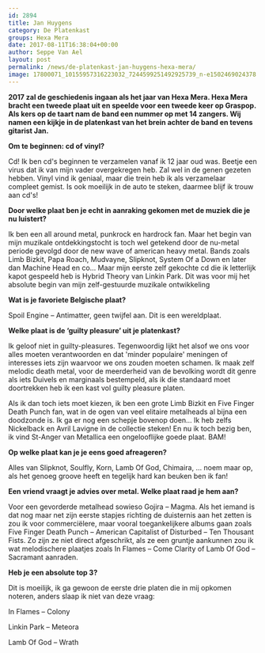 ```yaml
---
id: 2894
title: Jan Huygens 
category: De Platenkast
groups: Hexa Mera
date: 2017-08-11T16:38:04+00:00
author: Seppe Van Ael
layout: post
permalink: /news/de-platenkast-jan-huygens-hexa-mera/
image: 17800071_10155957316223032_7244599251492925739_n-e1502469024378.jpg
---
```

**2017 zal de geschiedenis ingaan als het jaar van Hexa Mera. Hexa Mera bracht een tweede plaat uit en speelde voor een tweede keer op Graspop. Als kers op de taart nam de band een nummer op met 14 zangers. Wij namen een kijkje in de platenkast van het brein achter de band en tevens gitarist Jan.**

**Om te beginnen: cd of vinyl?**

Cd! Ik ben cd's beginnen te verzamelen vanaf ik 12 jaar oud was. Beetje een virus dat ik van mijn vader overgekregen heb. Zal wel in de genen gezeten hebben. Vinyl vind ik geniaal, maar die trein heb ik als verzamelaar compleet gemist. Is ook moeilijk in de auto te steken, daarmee blijf ik trouw aan cd's!

**Door welke plaat ben je echt in aanraking gekomen met de muziek die je nu luistert?**

Ik ben een all around metal, punkrock en hardrock fan. Maar het begin van mijn muzikale ontdekkingstocht is toch wel getekend door de nu-metal periode gevolgd door de new wave of american heavy metal. Bands zoals Limb Bizkit, Papa Roach, Mudvayne, Slipknot, System Of a Down en later dan Machine Head en co&#8230; Maar mijn eerste zelf gekochte cd die ik letterlijk kapot gespeeld heb is Hybrid Theory van Linkin Park. Dit was voor mij het absolute begin van mijn zelf-gestuurde muzikale ontwikkeling

**Wat is je favoriete Belgische plaat?**
  
Spoil Engine – Antimatter, geen twijfel aan. Dit is een wereldplaat.

**Welke plaat is de ‘guilty pleasure’ uit je platenkast?**
  
Ik geloof niet in guilty-pleasures. Tegenwoordig lijkt het alsof we ons voor alles moeten verantwoorden en dat 'minder populaire' meningen of interesses iets zijn waarvoor we ons zouden moeten schamen. Ik maak zelf melodic death metal, voor de meerderheid van de bevolking wordt dit genre als iets Duivels en marginaals bestempeld, als ik die standaard moet doortrekken heb ik een kast vol guilty pleasure platen.
  
Als ik dan toch iets moet kiezen, ik ben een grote Limb Bizkit en Five Finger Death Punch fan, wat in de ogen van veel elitaire metalheads al bijna een doodzonde is. Ik ga er nog een schepje bovenop doen&#8230; Ik heb zelfs Nickelback en Avril Lavigne in de collectie steken! En nu ik toch bezig ben, ik vind St-Anger van Metallica een ongelooflijke goede plaat. BAM!
  
**Op welke plaat kan je je eens goed afreageren?**
  
Alles van Slipknot, Soulfly, Korn, Lamb Of God, Chimaira, &#8230; noem maar op, als het genoeg groove heeft en tegelijk hard kan beuken ben ik fan!
  
**Een vriend vraagt je advies over metal. Welke plaat raad je hem aan?**
  
Voor een gevorderde metalhead sowieso Gojira – Magma. Als het iemand is dat nog maar net zijn eerste stapjes richting de duisternis aan het zetten is zou ik voor commerciëlere, maar vooral toegankelijkere albums gaan zoals Five Finger Death Punch – American Capitalist of Disturbed – Ten Thousant Fists. Zo zijn ze niet direct afgeschrikt, als ze een gruntje aankunnen zou ik wat melodischere plaatjes zoals In Flames – Come Clarity of Lamb Of God – Sacramant aanraden.
  
**Heb je een absolute top 3?**

Dit is moeilijk, ik ga gewoon de eerste drie platen die in mij opkomen noteren, anders slaap ik niet van deze vraag:
  
In Flames – Colony
  
Linkin Park – Meteora
  
Lamb Of God – Wrath
